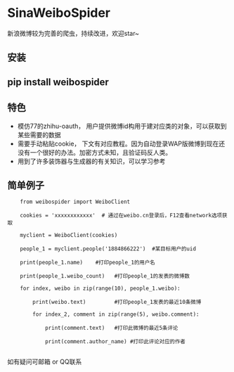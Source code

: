 ﻿# SinaWeiboSpider
新浪微博较为完善的爬虫，持续改进，欢迎star~

## 安装
## pip install weibospider

## 特色

+ 模仿77的zhihu-oauth， 用户提供微博id构用于建对应类的对象，可以获取到某些需要的数据
+ 需要手动粘贴cookie， 下文有对应教程。因为自动登录WAP版微博到现在还没有一个很好的办法。加密方式未知，且验证码反人类。
+ 用到了许多装饰器与生成器的有关知识，可以学习参考

## 简单例子

```
    from weibospider import WeiboClient
   
    cookies = 'xxxxxxxxxxxx'  # 通过在weibo.cn登录后，F12查看network选项获取

    myclient = WeiboClient(cookies)

    people_1 = myclient.people('1884866222')  #某目标用户的uid

    print(people_1.name)    #打印people_1的用户名

    print(people_1.weibo_count)   #打印people_1的发表的微博数

    for index, weibo in zip(range(10), people_1.weibo):

        print(weibo.text)         #打印people_1发表的最近10条微博

        for index_2, comment in zip(range(5), weibo.comment):

            print(comment.text)   #打印此微博的最近5条评论

            print(comment.author_name) #打印此评论对应的作者


```

如有疑问可邮箱 or QQ联系